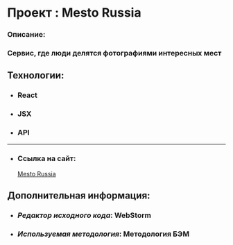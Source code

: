 # Проект : Mesto Russia

### Oписание:

### Сервис, где люди делятся фотографиями интересных мест

## Технологии:

- ### React
- ### JSX
- ### API

---

- ### Ссылка на сайт:
  [ Mesto Russia ](https://liacicati.github.io/mesto-react/)

## Дополнительная информация:

- ### _Редактор исходного кода_: WebStorm
- ### _Используемая методология_: Методология БЭМ
